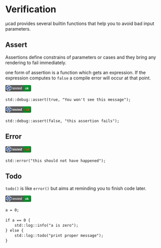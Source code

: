 # Verification

µcad provides several builtin functions that help you to avoid bad input parameters.

## Assert

Assertions define constrains of parameters or cases and they bring any rendering to fail immediately.

one form of assertion is a function which gets an expression.
If the expression computes to `false` a compile error will occur at
that point.

[![test](.test/verify_assert.png)](.test/verify_assert.log)

```µcad,verify_assert
std::debug::assert(true, "You won't see this message");
```

[![test](.test/verify_assert_fail.png)](.test/verify_assert_fail.log)

```µcad,verify_assert_fail#fail
std::debug::assert(false, "this assertion fails");
```

## Error

[![test](.test/verify_error.png)](.test/verify_error.log)

```µcad,verify_error#fail
std::error("this should not have happened");
```

## Todo

`todo()` is like `error()` but aims at reminding you to finish code later.

[![test](.test/verify_todo.png)](.test/verify_todo.log)

```µcad,verify_todo
a = 0;

if a == 0 {
    std::log::info("a is zero");
} else {
    std::log::todo("print proper message");
}
```
